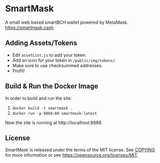 # SmartMask

A small web based smartBCH wallet powered by MetaMask.
https://smartmask.cash

Adding Assets/Tokens
--------------------
- Edit `assetList.js` to add your token.
- Add an icon for your token in `/public/img/tokens/`.
- Make sure to use checksummed addresses.
- Profit!

Build & Run the Docker Image
----------------------------
In order to build and run the site:

1. `docker build -t smartmask .`
2. `docker run -p 8888:80 smartmask:latest`

Now the site is running at http://localhost:8888.

License
-------

SmartMask is released under the terms of the MIT license. See [COPYING](COPYING) for more
information or see https://opensource.org/licenses/MIT.
